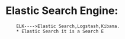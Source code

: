 # Elastic Search Engine:
        ELK---->Elastic Search,Logstash,Kibana.
        * Elastic Search it is a Search E
